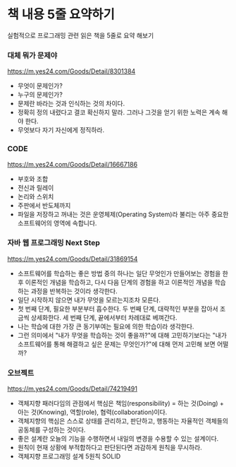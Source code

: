 # 책 내용 5줄 요약하기

실험적으로 프로그래밍 관련 읽은 책을 5줄로 요약 해보기

### 대체 뭐가 문제야
<https://m.yes24.com/Goods/Detail/8301384>
- 무엇이 문제인가?
- 누구의 문제인가?
- 문제란 바라는 것과 인식하는 것의 차이다.
- 정확히 정의 내렸다고 결코 확신하지 말라. 그러나 그것을 얻기 위한 노력은 계속 해야 한다.
- 무엇보다 자기 자신에게 정직하라.

### CODE
<https://m.yes24.com/Goods/Detail/16667186>
- 부호와 조합
- 전신과 릴레이
- 논리와 스위치
- 주판에서 반도체까지
- 파일을 저장하고 꺼내는 것은 운영체제(Operating System)라 불리는 아주 중요한 소프트웨어의 영역에 속합니다.

### 자바 웹 프로그래밍 Next Step
<https://m.yes24.com/Goods/Detail/31869154>
- 소프트웨어를 학습하는 좋은 방법 중의 하나는 일단 무엇인가 만들어보는 경험을 한 후 이론적인 개념을 학습하고, 다시 다음 단계의 경험을 하고 이론적인 개념을 학습하는 과정을 반복하는 것이라 생각한다.
- 일단 시작하지 않으면 내가 무엇을 모르는지조차 모른다.
- 첫 번째 단계, 필요한 부분부터 흡수한다. 두 번째 단계, 대략적인 부분을 잡아서 조금씩 상세화한다. 세 번째 단계, 끝에서부터 차례대로 베껴간다.
- 나는 학습에 대한 가장 큰 동기부여는 필요에 의한 학습이라 생각한다.
- 그런 의미에서 "내가 무엇을 학습하는 것이 좋을까?"에 대해 고민하기보다는 "내가 소프트웨어를 통해 해결하고 싶은 문제는 무엇인가?"에 대해 먼저 고민해 보면 어떨까?

### 오브젝트
<https://m.yes24.com/Goods/Detail/74219491>
- 객체지향 패러다임의 관점에서 핵심은 책임(responsibility) = 하는 것(Doing) + 아는 것(Knowing), 역할(role), 협력(collaboration)이다.
- 객체지향의 핵심은 스스로 상태를 관리하고, 판단하고, 행동하는 자율적인 객체들의 공동체를 구성하는 것이다.
- 좋은 설계란 오늘의 기능을 수행하면서 내일의 변경을 수용할 수 있는 설계이다.
- 원칙이 현재 상황에 부적합하다고 판단된다면 과감하게 원칙을 무시하라.
- 객체지향 프로그래밍 설계 5원칙 SOLID